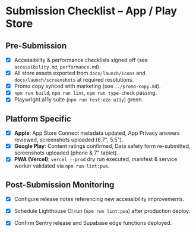 # Submission Checklist – App / Play Store

## Pre-Submission
- [x] Accessibility & performance checklists signed off (see `accessibility.md`, `performance.md`).
- [x] All store assets exported from `docs/launch/icons` and `docs/launch/screenshots` at required resolutions.
- [x] Promo copy synced with marketing (see `../promo-copy.md`).
- [x] `npm run build`, `npm run lint`, `npm run type-check` passing.
- [x] Playwright a11y suite (`npm run test:e2e:a11y`) green.

## Platform Specific
- [x] **Apple**: App Store Connect metadata updated, App Privacy answers reviewed, screenshots uploaded (6.7", 5.5").
- [x] **Google Play**: Content ratings confirmed, Data safety form re-submitted, screenshots uploaded (phone & 7" tablet).
- [x] **PWA (Vercel)**: `vercel --prod` dry run executed, manifest & service worker validated via `npm run lint:pwa`.

## Post-Submission Monitoring
- [x] Configure release notes referencing new accessibility improvements.
- [x] Schedule Lighthouse CI run (`npm run lint:pwa`) after production deploy.
- [x] Confirm Sentry release and Supabase edge functions deployed.

